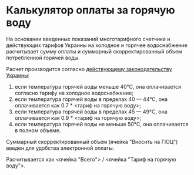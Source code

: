 # Калькулятор оплаты за горячую воду

 На основании введенных показаний многотарифного счетчика и действующих тарифов Украины на холодное и горячее водоснабжение расчитывает сумму оплаты и суммарный скорректированный объем потребленной горячей воды.
 
 Расчет производится согласно [действующему законодательству Украины](http://zakon4.rada.gov.ua/laws/main/151-2010-%D0%BF):
 
1. если температура горячей воды меньше 40°C, она оплачивается согласно тарифу на холодное водоснабжение;
2. если температура горячей воды в пределах 40 — 44°C, она оплачивается как 0.7 * <тариф на горячую воду>;
3. если температура горячей воды в пределах 45 — 49°C, она оплачивается как 0.9 * <тариф на горячую воду>;
4. если температура горячей воды не меньше 50°C, она оплачивается в полном объеме.

Суммарный скорректированный объем (ячейка "Вносить на ГІОЦ") введен для удобства электронной оплаты.

Расчитывается как <ячейка "Всего"> / <ячейка "Тариф на горячую воду">.
